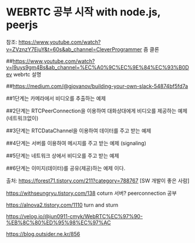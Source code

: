 # WEBRTC 공부 시작 with node.js, peerjs


참조: https://www.youtube.com/watch?v=ZVznzY7EjuY&t=60s&ab_channel=CleverProgrammer 줌 클론

##https://www.youtube.com/watch?v=l9uys9gm4Bs&ab_channel=%EC%A0%9C%EC%9E%84%EC%93%B0Dev webrtc 설명


##https://medium.com/@gjovanov/building-your-own-slack-54874bf5fd7a

##1단계는 카메라에서 비디오를 추출하는 예제

##2단계는 RTCPeerConnection을 이용하여 대화상대에게 비디오를 제공하는 예제 (네트워크없이)

##3단계는 RTCDataChannel을 이용하여 데이터를 주고 받는 예제

##4단계는 서버를 이용하여 메시지를 주고 받는 예제 (signaling)

##5단계는 네트워크 상에서 비디오를 주고 받는 예제

##6단계는 이미지(데이터)를 공유(제공)하는 예제 이다.


출처: https://forest71.tistory.com/211?category=788767 [SW 개발이 좋은 사람]


https://withseungryu.tistory.com/138 coturn 서버? peerconnection 공부


https://alnova2.tistory.com/1110 turn and sturn

https://velog.io/@jun0911-cmyk/WebRTC%EC%97%90-%EB%8C%80%ED%95%98%EC%97%AC

https://blog.outsider.ne.kr/856


